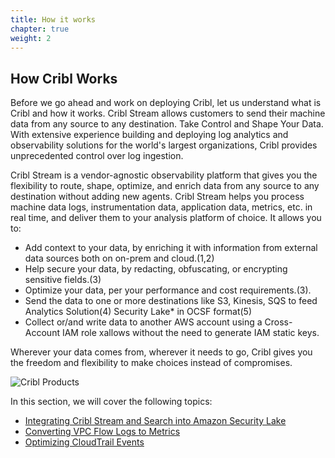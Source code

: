 ```yaml
---
title: How it works
chapter: true
weight: 2 
---
```





## How Cribl Works
Before we go ahead and work on deploying Cribl, let us understand what is Cribl and how it works. Cribl Stream allows customers to send their machine data from any source to any destination. Take Control and Shape Your Data. With extensive experience building and deploying log analytics and observability solutions for the world's largest organizations, Cribl provides unprecedented control over log ingestion. 

Cribl Stream is a vendor-agnostic observability platform that gives you the flexibility to route, shape, optimize, and enrich data from any source to any destination without adding new agents. Cribl Stream helps you process machine data logs, instrumentation data, application data, metrics, etc. in real time, and deliver them to your analysis platform of choice. It allows you to:

* Add context to your data, by enriching it with information from external data sources both on on-prem and cloud.(1,2)
* Help secure your data, by redacting, obfuscating, or encrypting sensitive fields.(3)
* Optimize your data, per your performance and cost requirements.(3).
* Send the data to one or more destinations like S3, Kinesis, SQS to feed Analytics Solution(4) Security Lake* in OCSF format(5)
* Collect or/and write data to another AWS account using a Cross-Account IAM role xallows without the need to generate IAM static keys.

Wherever your data comes from, wherever it needs to go, Cribl gives you the freedom and flexibility to make choices instead of compromises. 

![Cribl Products](https://docs.cribl.io/img/page/ISO_arch_lightmode.svg)

In this section, we will cover the following topics:

* [Integrating Cribl Stream and Search into Amazon Security Lake](/content/2_Security%20Lake%20Integration/_index.md)
* [Converting VPC Flow Logs to Metrics](/content/3_VPC%20Flow%20Logs%20to%20Metrics/_index.md)
* [Optimizing CloudTrail Events](/content/5_CloudTrail%20Optimization/_index.md)